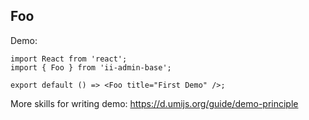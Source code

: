 ## Foo

Demo:

```tsx
import React from 'react';
import { Foo } from 'ii-admin-base';

export default () => <Foo title="First Demo" />;
```

More skills for writing demo: https://d.umijs.org/guide/demo-principle
